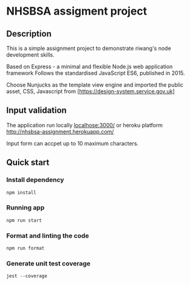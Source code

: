 # NHSBSA assigment project

## Description
This is a simple assignment project to demonstrate riwang's node development skills. 

Based on Express - a minimal and flexible Node.js web application framework
Follows the standardised JavaScript ES6, published in 2015.

Choose Nunjucks as the template view engine and imported the 
public asset, CSS, Javascript from [https://design-system.service.gov.uk]

## Input validation 
The application run locally [localhose:3000/](http://localhost:3000/data-entry)
or heroku platform  http://nhsbsa-assignment.herokuapp.com/

Input form can accpet up to 10 maximum characters.
 
## Quick start

### Install dependency

`npm install`

### Running app

`npm run start`

### Format and linting the code

`npm run format`

### Generate unit test coverage

`jest --coverage`
